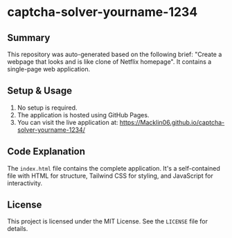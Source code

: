 # captcha-solver-yourname-1234

## Summary
This repository was auto-generated based on the following brief: "Create a webpage that looks and is like clone of Netflix homepage". It contains a single-page web application.

## Setup & Usage
1.  No setup is required.
2.  The application is hosted using GitHub Pages.
3.  You can visit the live application at: https://Macklin06.github.io/captcha-solver-yourname-1234/

## Code Explanation
The `index.html` file contains the complete application. It's a self-contained file with HTML for structure, Tailwind CSS for styling, and JavaScript for interactivity.

## License
This project is licensed under the MIT License. See the `LICENSE` file for details.

